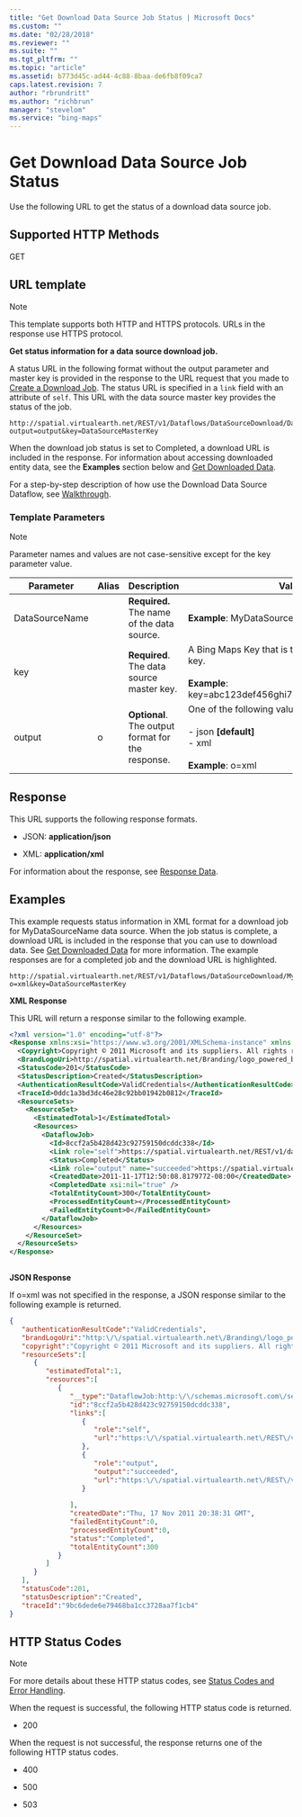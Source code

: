 ```yaml
---
title: "Get Download Data Source Job Status | Microsoft Docs"
ms.custom: ""
ms.date: "02/28/2018"
ms.reviewer: ""
ms.suite: ""
ms.tgt_pltfrm: ""
ms.topic: "article"
ms.assetid: b773d45c-ad44-4c88-8baa-de6fb8f09ca7
caps.latest.revision: 7
author: "rbrundritt"
ms.author: "richbrun"
manager: "stevelom"
ms.service: "bing-maps"
---
```

# Get Download Data Source Job Status
Use the following URL to get the status of a download data source job.  
  
## Supported HTTP Methods  
 GET  
  
## URL template  
  
> [!NOTE]
>  This template supports both HTTP and HTTPS protocols. URLs in the response use HTTPS protocol.  
  
 **Get status information for a data source download job.**  
  
 A status URL in the following format without the output parameter and master key is provided in the response to the URL request that you made to [Create a Download Job](../../data-source-management-api/download-data-source-dataflow/create-a-download-job.md). The status URL is specified in a `link` field with an attribute of `self`. This URL with the data source master key provides the status of the job.  
  
```url
http://spatial.virtualearth.net/REST/v1/Dataflows/DataSourceDownload/DataSourceName?output=output&key=DataSourceMasterKey  
```  
  
 When the download job status is set to Completed, a download URL is included in the response. For information about accessing downloaded entity data, see the **Examples** section below and  [Get Downloaded Data](../../data-source-management-api/download-data-source-dataflow/get-downloaded-data.md).  
  
 For a step-by-step description of how use the Download Data Source Dataflow, see [Walkthrough](../../data-source-management-api/download-data-source-dataflow/download-data-source-walkthrough.md).  
  
### Template Parameters  
  
> [!NOTE]
>  Parameter names and values are not case-sensitive except for the key parameter value.  
  
|Parameter|Alias|Description|Values|  
|---------------|-----------|-----------------|------------|  
|DataSourceName||**Required.** The name of the data source.|**Example**: MyDataSourceName|  
|key||**Required**. The data source master key.|A Bing Maps Key that is  the data source master key.<br /><br /> **Example**: key=abc123def456ghi789abc123def456ghi789|  
|output|o|**Optional**. The output format for the response.|One of the following values:<br /><br /> -   json **[default]**<br />-   xml<br /><br /> **Example**: o=xml|  
  
## Response  
 This URL supports the following response formats.  
  
-   JSON: **application/json**  
  
-   XML: **application/xml**  
  
 For information about the response, see [Response Data](../../data-source-management-api/download-data-source-dataflow/download-data-source-dataflow-response-description.md).  
  
## Examples  
 This example requests status information in XML format for a download job for MyDataSourceName data source. When the job status is complete, a download URL is included in the response that you can use to download data. See [Get Downloaded Data](../../data-source-management-api/download-data-source-dataflow/get-downloaded-data.md) for more information. The example responses are for a completed job and the download URL is highlighted.  
  
```url
http://spatial.virtualearth.net/REST/v1/Dataflows/DataSourceDownload/MyDataSourceName?o=xml&key=DataSourceMasterKey  
```  
  
 **XML Response**  
  
 This URL will return a response similar to the following example.  
  
```xml
<?xml version="1.0" encoding="utf-8"?>  
<Response xmlns:xsi="https://www.w3.org/2001/XMLSchema-instance" xmlns:xsd="https://www.w3.org/2001/XMLSchema" xmlns="http://schemas.microsoft.com/search/local/ws/rest/v1">  
  <Copyright>Copyright © 2011 Microsoft and its suppliers. All rights reserved. This API cannot be accessed and the content and any results may not be used, reproduced or transmitted in any manner without express written permission from Microsoft Corporation.</Copyright>  
  <BrandLogoUri>http://spatial.virtualearth.net/Branding/logo_powered_by.png</BrandLogoUri>  
  <StatusCode>201</StatusCode>  
  <StatusDescription>Created</StatusDescription>  
  <AuthenticationResultCode>ValidCredentials</AuthenticationResultCode>  
  <TraceId>0ddc1a3bd3dc46e28c92bb01942b0812</TraceId>  
  <ResourceSets>  
    <ResourceSet>  
      <EstimatedTotal>1</EstimatedTotal>  
      <Resources>  
        <DataflowJob>  
          <Id>8ccf2a5b428d423c92759150dcddc338</Id>  
          <Link role="self">https://spatial.virtualearth.net/REST/v1/dataflows/DataSourceDownload/MyDataSourceName</Link>  
          <Status>Completed</Status>  
          <Link role="output" name="succeeded">https://spatial.virtualearth.net/REST/v1/dataflows/DataSourceDownload/MyDataSourceName/output/succeeded</Link>  
          <CreatedDate>2011-11-17T12:50:08.8179772-08:00</CreatedDate>  
          <CompletedDate xsi:nil="true" />  
          <TotalEntityCount>300</TotalEntityCount>  
          <ProcessedEntityCount></ProcessedEntityCount>  
          <FailedEntityCount>0</FailedEntityCount>  
        </DataflowJob>  
      </Resources>  
    </ResourceSet>  
  </ResourceSets>  
</Response>  
  
```  
  
 **JSON Response**  
  
 If o=xml was not specified in the response, a JSON response similar to the following example is returned.  
  
```json
{  
   "authenticationResultCode":"ValidCredentials",  
   "brandLogoUri":"http:\/\/spatial.virtualearth.net\/Branding\/logo_powered_by.png",  
   "copyright":"Copyright © 2011 Microsoft and its suppliers. All rights reserved. This API cannot be accessed and the content and any results may not be used, reproduced or transmitted in any manner without express written permission from Microsoft Corporation.",  
   "resourceSets":[  
      {  
         "estimatedTotal":1,  
         "resources":[  
            {  
               "__type":"DataflowJob:http:\/\/schemas.microsoft.com\/search\/local\/ws\/rest\/v1",  
               "id":"8ccf2a5b428d423c92759150dcddc338",  
               "links":[  
                  {  
                     "role":"self",  
                     "url":"https:\/\/spatial.virtualearth.net\/REST\/v1\/dataflows\/DataSourceDownload\/MyDataSourceName"  
                  },  
                  {  
                     "role":"output",  
                     "output":"succeeded",  
                     "url":"https:\/\/spatial.virtualearth.net\/REST\/v1\/dataflows\/DataSourceDownload\/MyDataSourceName\/ouput\/succeeded"  
                  }  
  
               ],  
               "createdDate":"Thu, 17 Nov 2011 20:38:31 GMT",  
               "failedEntityCount":0,  
               "processedEntityCount":0,  
               "status":"Completed",  
               "totalEntityCount":300  
            }  
         ]  
      }  
   ],  
   "statusCode":201,  
   "statusDescription":"Created",  
   "traceId":"9bc6dede6e79468ba1cc3728aa7f1cb4"  
}  
```  
  
## HTTP Status Codes  
  
> [!NOTE]
>  For more details about these HTTP status codes, see [Status Codes and Error Handling](../../status-codes-and-error-handling.md).  
  
 When the request is successful, the following HTTP status code is returned.  
  
-   200  
  
 When the request is not successful, the response returns one of the following HTTP status codes.  
  
-   400  
  
-   500  
  
-   503